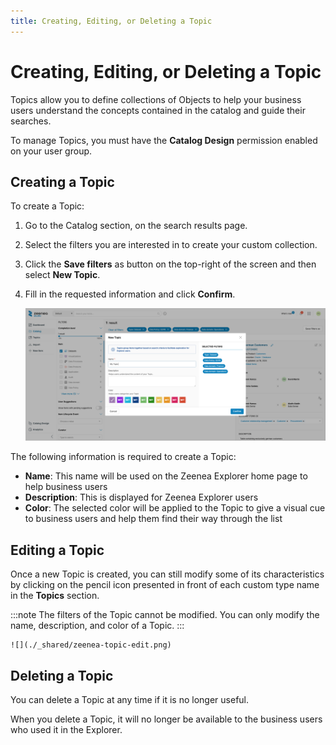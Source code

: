 ```yaml
---
title: Creating, Editing, or Deleting a Topic
---
```


# Creating, Editing, or Deleting a Topic

Topics allow you to define collections of Objects to help your business users understand the concepts contained in the catalog and guide their searches.

To manage Topics, you must have the **Catalog Design** permission enabled on your user group.

## Creating a Topic

To create a Topic:

1. Go to the Catalog section, on the search results page.
2. Select the filters you are interested in to create your custom collection.
3. Click the **Save filters** as button on the top-right of the screen and then select **New Topic**.
4. Fill in the requested information and click **Confirm**. 

    ![](./_shared/zeenea-topic-new.png)

The following information is required to create a Topic:

* **Name**: This name will be used on the Zeenea Explorer home page to help business users
* **Description**: This is displayed for Zeenea Explorer users
* **Color**: The selected color will be applied to the Topic to give a visual cue to business users and help them find their way through the list

## Editing a Topic

Once a new Topic is created, you can still modify some of its characteristics by clicking on the pencil icon presented in front of each custom type name in the **Topics** section.

:::note
The filters of the Topic cannot be modified. You can only modify the name, description, and color of a Topic.
:::

    ![](./_shared/zeenea-topic-edit.png)

## Deleting a Topic

You can delete a Topic at any time if it is no longer useful. 

When you delete a Topic, it will no longer be available to the business users who used it in the Explorer.